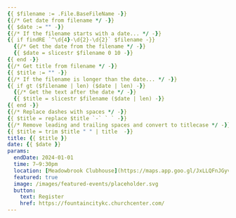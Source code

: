 ```yaml
---
{{ $filename := .File.BaseFileName -}}
{{/* Get date from filename */ -}}
{{ $date := "" -}}
{{/* If the filename starts with a date... */ -}}
{{ if findRE `^\d{4}-\d{2}-\d{2}` $filename -}}
  {{/* Get the date from the filename */ -}}
  {{ $date = slicestr $filename 0 10 -}}
{{ end -}}
{{/* Get title from filename */ -}}
{{ $title := "" -}}
{{/* If the filename is longer than the date... */ -}}
{{ if gt ($filename | len) ($date | len) -}}
  {{/* Get the text after the date */ -}}
  {{ $title = slicestr $filename ($date | len) -}}
{{ end -}}
{{/* Replace dashes with spaces */ -}}
{{ $title = replace $title `-` ` ` -}}
{{/* Remove leading and trailing spaces and convert to titlecase */ -}}
{{ $title = trim $title " " | title  -}}
title: {{ $title }}
date: {{ $date }}
params:
  endDate: 2024-01-01
  time: 7–9:30pm
  location: [Meadowbrook Clubhouse](https://maps.app.goo.gl/JxLLQFnJGyvnyyGDA)
  featured: true
  image: /images/featured-events/placeholder.svg
  button:
    text: Register
    href: https://fountaincitykc.churchcenter.com/
---
```

